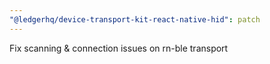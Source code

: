 ```yaml
---
"@ledgerhq/device-transport-kit-react-native-hid": patch
---
```


Fix scanning & connection issues on rn-ble transport
